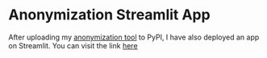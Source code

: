 # Anonymization Streamlit App

After uploading my [anonymization tool](https://github.com/joeytxy/anonymization_tool) to PyPI, I have also deployed an app on Streamlit. You can visit the link [here](https://joeytxy-anonymization-app-app-j7t4er.streamlitapp.com/)
